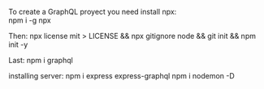 To create a GraphQL proyect you need install npx:<br/>
    npm i -g npx

Then:
    npx license mit > LICENSE && npx gitignore node && git init && npm init -y

Last:
    npm i graphql

installing server:
    npm i express express-graphql
    npm i nodemon -D
